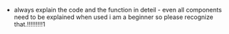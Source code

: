 - always explain the code and the function in deteil - even all components need to be explained when used i am a beginner so please recognize that.!!!!!!!!!1